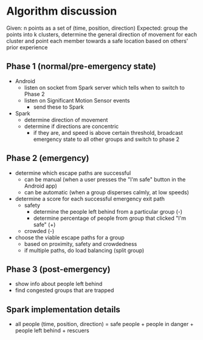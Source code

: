 Algorithm discussion
====================

Given: n points as a set of (time, position, direction)
Expected: group the points into k clusters, determine the general
direction of movement for each cluster and point each member towards a
safe location based on others' prior experience

Phase 1 (normal/pre-emergency state)
------------------------------------

- Android
  * listen on socket from Spark server which tells when to switch to
    Phase 2
  * listen on Significant Motion Sensor events
    * send these to Spark
- Spark
  * determine direction of movement
  * determine if directions are concentric
    * if they are, and speed is above certain threshold, broadcast
      emergency state to all other groups and switch to phase 2

Phase 2 (emergency)
-------------------

* determine which escape paths are successful
    * can be manual (when a user presses the "I'm safe" button in the
      Android app)
    * can be automatic (when a group disperses calmly, at low speeds)
* determine a score for each successful emergency exit path
    * safety
        * determine the people left behind from a particular group (-)
        * determine percentage of people from group that clicked "I'm safe"
    	  (+)
    * crowded (-)
* choose the viable escape paths for a group
    * based on proximity, safety and crowdedness
    * if multiple paths, do load balancing (split group)

Phase 3 (post-emergency)
------------------------

* show info about people left behind
* find congested groups that are trapped

Spark implementation details
----------------------------

* all people (time, position, direction) =
    safe people + people in danger + people left behind + rescuers
